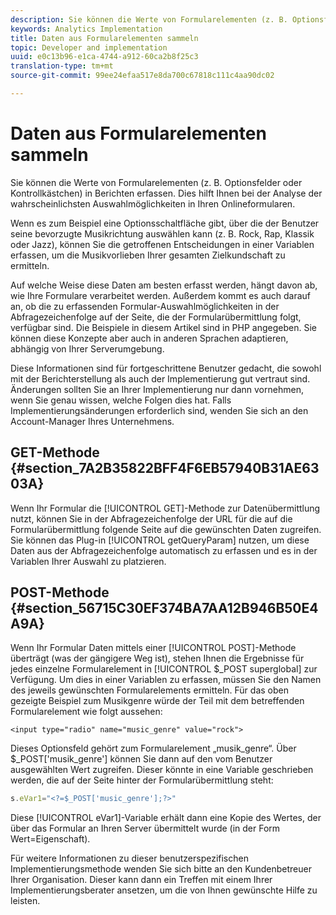 ```yaml
---
description: Sie können die Werte von Formularelementen (z. B. Optionsfelder oder Kontrollkästchen) in Berichten erfassen. Dies hilft Ihnen bei der Analyse der wahrscheinlichsten Auswahlmöglichkeiten in Ihren Onlineformularen.
keywords: Analytics Implementation
title: Daten aus Formularelementen sammeln
topic: Developer and implementation
uuid: e0c13b96-e1ca-4744-a912-60ca2b8f25c3
translation-type: tm+mt
source-git-commit: 99ee24efaa517e8da700c67818c111c4aa90dc02

---
```



# Daten aus Formularelementen sammeln

Sie können die Werte von Formularelementen (z. B. Optionsfelder oder Kontrollkästchen) in Berichten erfassen. Dies hilft Ihnen bei der Analyse der wahrscheinlichsten Auswahlmöglichkeiten in Ihren Onlineformularen.

Wenn es zum Beispiel eine Optionsschaltfläche gibt, über die der Benutzer seine bevorzugte Musikrichtung auswählen kann (z. B. Rock, Rap, Klassik oder Jazz), können Sie die getroffenen Entscheidungen in einer Variablen erfassen, um die Musikvorlieben Ihrer gesamten Zielkundschaft zu ermitteln.

Auf welche Weise diese Daten am besten erfasst werden, hängt davon ab, wie Ihre Formulare verarbeitet werden. Außerdem kommt es auch darauf an, ob die zu erfassenden Formular-Auswahlmöglichkeiten in der Abfragezeichenfolge auf der Seite, die der Formularübermittlung folgt, verfügbar sind. Die Beispiele in diesem Artikel sind in PHP angegeben. Sie können diese Konzepte aber auch in anderen Sprachen adaptieren, abhängig von Ihrer Serverumgebung.

Diese Informationen sind für fortgeschrittene Benutzer gedacht, die sowohl mit der Berichterstellung als auch der Implementierung gut vertraut sind. Änderungen sollten Sie an Ihrer Implementierung nur dann vornehmen, wenn Sie genau wissen, welche Folgen dies hat. Falls Implementierungsänderungen erforderlich sind, wenden Sie sich an den Account-Manager Ihres Unternehmens.

## GET-Methode {#section_7A2B35822BFF4F6EB57940B31AE6303A}

Wenn Ihr Formular die [!UICONTROL GET]-Methode zur Datenübermittlung nutzt, können Sie in der Abfragezeichenfolge der URL für die auf die Formularübermittlung folgende Seite auf die gewünschten Daten zugreifen. Sie können das Plug-in [!UICONTROL getQueryParam] nutzen, um diese Daten aus der Abfragezeichenfolge automatisch zu erfassen und es in der Variablen Ihrer Auswahl zu platzieren.

## POST-Methode {#section_56715C30EF374BA7AA12B946B50E4A9A}

Wenn Ihr Formular Daten mittels einer [!UICONTROL POST]-Methode überträgt (was der gängigere Weg ist), stehen Ihnen die Ergebnisse für jedes einzelne Formularelement in [!UICONTROL $_POST superglobal] zur Verfügung. Um dies in einer Variablen zu erfassen, müssen Sie den Namen des jeweils gewünschten Formularelements ermitteln. Für das oben gezeigte Beispiel zum Musikgenre würde der Teil mit dem betreffenden Formularelement wie folgt aussehen:

```
<input type="radio" name="music_genre" value="rock">
```

Dieses Optionsfeld gehört zum Formularelement „musik_genre“. Über $_POST['musik_genre'] können Sie dann auf den vom Benutzer ausgewählten Wert zugreifen. Dieser könnte in eine Variable geschrieben werden, die auf der Seite hinter der Formularübermittlung steht:

```js
s.eVar1="<?=$_POST['music_genre'];?>"
```

Diese [!UICONTROL eVar1]-Variable erhält dann eine Kopie des Wertes, der über das Formular an Ihren Server übermittelt wurde (in der Form Wert=Eigenschaft).

Für weitere Informationen zu dieser benutzerspezifischen Implementierungsmethode wenden Sie sich bitte an den Kundenbetreuer Ihrer Organisation. Dieser kann dann ein Treffen mit einem Ihrer Implementierungsberater ansetzen, um die von Ihnen gewünschte Hilfe zu leisten.
